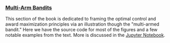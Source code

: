 ### [Multi-Arm Bandits](http://people.tamu.edu/~levimcclenny/project/reinforcement-learning/Barto_Sutton_RL/Chapter2.html)
This section of the book is dedicated to framing the optimal control and award maximization principles via an illustration though the "multi-armed bandit." Here we have the source code for most of the figures and a few notable examples from the text. More is discussed in the [Jupyter Notebook](http://people.tamu.edu/~levimcclenny/project/reinforcement-learning/Barto_Sutton_RL/Chapter2.html). 
